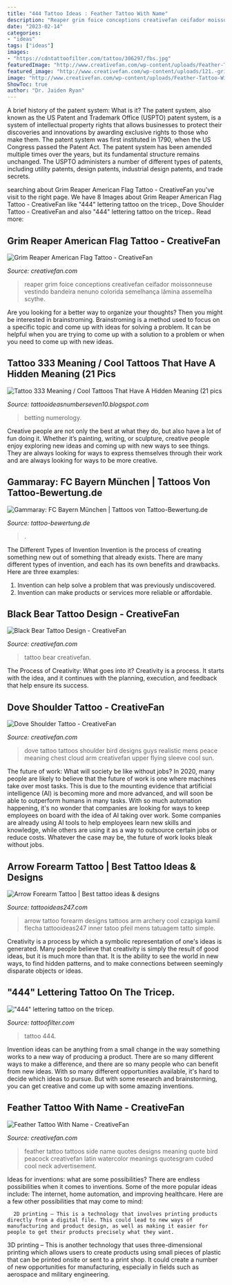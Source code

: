 ```yaml
---
title: "444 Tattoo Ideas : Feather Tattoo With Name"
description: "Reaper grim foice conceptions creativefan ceifador moissonneuse vestindo bandeira nenuno colorida semelhança lâmina assemelha scythe"
date: "2023-02-14"
categories:
- "ideas"
tags: ["ideas"]
images:
- "https://cdntattoofilter.com/tattoo/306297/fbs.jpg"
featuredImage: "http://www.creativefan.com/wp-content/uploads/Feather-Tattoo-With-Name.jpg"
featured_image: "http://www.creativefan.com/wp-content/uploads/121.-grim-reaper-american-flag-tattoo.jpg"
image: "http://www.creativefan.com/wp-content/uploads/Feather-Tattoo-With-Name.jpg"
ShowToc: true
author: "Dr. Jaiden Ryan"
---
```



A brief history of the patent system: What is it?
The patent system, also known as the US Patent and Trademark Office (USPTO) patent system, is a system of intellectual property rights that allows businesses to protect their discoveries and innovations by awarding exclusive rights to those who make them. The patent system was first instituted in 1790, when the US Congress passed the Patent Act. The patent system has been amended multiple times over the years, but its fundamental structure remains unchanged. The USPTO administers a number of different types of patents, including utility patents, design patents, industrial design patents, and trade secrets.

	

		
searching about Grim Reaper American Flag Tattoo - CreativeFan you've visit to the right page. We have 8 Images about Grim Reaper American Flag Tattoo - CreativeFan like &quot;444&quot; lettering tattoo on the tricep., Dove Shoulder Tattoo - CreativeFan and also &quot;444&quot; lettering tattoo on the tricep.. Read more:
		
    
## Grim Reaper American Flag Tattoo - CreativeFan

<img loading=lazy src="http://www.creativefan.com/wp-content/uploads/121.-grim-reaper-american-flag-tattoo.jpg" onerror="this.onerror=null;this.src='https://tse4.mm.bing.net/th?id=OIP.YEbtMbb5c0u-uXL9-qLXawHaO0&amp;pid=15.1';" alt="Grim Reaper American Flag Tattoo - CreativeFan">

_Source: creativefan.com_

>reaper grim foice conceptions creativefan ceifador moissonneuse vestindo bandeira nenuno colorida semelhança lâmina assemelha scythe. 

	

Are you looking for a better way to organize your thoughts? Then you might be interested in brainstroming. Brainstroming is a method used to focus on a specific topic and come up with ideas for solving a problem. It can be helpful when you are trying to come up with a solution to a problem or when you need to come up with new ideas.

    
## Tattoo 333 Meaning / Cool Tattoos That Have A Hidden Meaning (21 Pics

<img loading=lazy src="https://64.media.tumblr.com/1080055c5a036e3ffe80c64f57717db5/tumblr_pi5ipgkMMG1xlihedo1_500.jpg" onerror="this.onerror=null;this.src='https://tse3.mm.bing.net/th?id=OIP.302iNkfUkijAFmtKmJq5PwHaJQ&amp;pid=15.1';" alt="Tattoo 333 Meaning / Cool Tattoos That Have A Hidden Meaning (21 pics">

_Source: tattooideasnumberseven10.blogspot.com_

>betting numerology. 

	

Creative people are not only the best at what they do, but also have a lot of fun doing it. Whether it’s painting, writing, or sculpture, creative people enjoy exploring new ideas and coming up with new ways to see things. They are always looking for ways to express themselves through their work and are always looking for ways to be more creative.

    
## Gammaray: FC Bayern München | Tattoos Von Tattoo-Bewertung.de

<img loading=lazy src="https://www.tattoo-bewertung.de/files/images/tattoo-f6e-FCBayern-Taatoo01.jpg" onerror="this.onerror=null;this.src='https://tse4.mm.bing.net/th?id=OIP.KtLtojNDsfYAb4xJ6LT8RQHaIT&amp;pid=15.1';" alt="Gammaray: FC Bayern München | Tattoos von Tattoo-Bewertung.de">

_Source: tattoo-bewertung.de_

>. 

	

The Different Types of Invention
Invention is the process of creating something new out of something that already exists. There are many different types of invention, and each has its own benefits and drawbacks. Here are three examples: 
1. Invention can help solve a problem that was previously undiscovered. 
2. Invention can make products or services more reliable or affordable. 

    
## Black Bear Tattoo Design - CreativeFan

<img loading=lazy src="http://www.creativefan.com/wp-content/uploads/41.jpg" onerror="this.onerror=null;this.src='https://tse4.mm.bing.net/th?id=OIP.JnF9aktLwDfHcGir7snpawHaJ4&amp;pid=15.1';" alt="Black Bear Tattoo Design - CreativeFan">

_Source: creativefan.com_

>tattoo bear creativefan. 

	

The Process of Creativity: What goes into it?
Creativity is a process. It starts with the idea, and it continues with the planning, execution, and feedback that help ensure its success.

    
## Dove Shoulder Tattoo - CreativeFan

<img loading=lazy src="http://www.creativefan.com/wp-content/uploads/2016/10/dove-shoulder-tattoo-1.jpg" onerror="this.onerror=null;this.src='https://tse4.mm.bing.net/th?id=OIP.jWsNn6DxjvODUo-38vHCEQHaIF&amp;pid=15.1';" alt="Dove Shoulder Tattoo - CreativeFan">

_Source: creativefan.com_

>dove tattoo tattoos shoulder bird designs guys realistic mens peace meaning chest cloud arm creativefan upper flying sleeve cool sun. 

	

The future of work: What will society be like without jobs?
In 2020, many people are likely to believe that the future of work is one where machines take over most tasks. This is due to the mounting evidence that artificial intelligence (AI) is becoming more and more advanced, and will soon be able to outperform humans in many tasks. With so much automation happening, it's no wonder that companies are looking for ways to keep employees on board with the idea of AI taking over work. Some companies are already using AI tools to help employees learn new skills and knowledge, while others are using it as a way to outsource certain jobs or reduce costs. Whatever the case may be, the future of work looks bleak without jobs.

    
## Arrow Forearm Tattoo | Best Tattoo Ideas &amp; Designs

<img loading=lazy src="http://tattooideas247.com/wp-content/uploads/2015/01/Arrow-Forearm-Tattoo.jpg" onerror="this.onerror=null;this.src='https://tse1.mm.bing.net/th?id=OIP.IpLle9-x3o0v8nHkwb7uuwHaGk&amp;pid=15.1';" alt="Arrow Forearm Tattoo | Best tattoo ideas &amp; designs">

_Source: tattooideas247.com_

>arrow tattoo forearm designs tattoos arm archery cool czapiga kamil flecha tattooideas247 inner tatoo pfeil mens tatuagem tatto simple. 

	

Creativity is a process by which a symbolic representation of one's ideas is generated. Many people believe that creativity is simply the result of good ideas, but it is much more than that. It is the ability to see the world in new ways, to find hidden patterns, and to make connections between seemingly disparate objects or ideas.

    
## &quot;444&quot; Lettering Tattoo On The Tricep.

<img loading=lazy src="https://cdntattoofilter.com/tattoo/306297/fbs.jpg" onerror="this.onerror=null;this.src='https://tse1.mm.bing.net/th?id=OIP.sKYiCgyIjkRO50tpaATJvwHaD4&amp;pid=15.1';" alt="&quot;444&quot; lettering tattoo on the tricep.">

_Source: tattoofilter.com_

>tattoo 444. 

	

Invention ideas can be anything from a small change in the way something works to a new way of producing a product. There are so many different ways to make a difference, and there are so many people who can benefit from new ideas. With so many different opportunities available, it's hard to decide which ideas to pursue. But with some research and brainstorming, you can get creative and come up with some amazing inventions.

    
## Feather Tattoo With Name - CreativeFan

<img loading=lazy src="http://www.creativefan.com/wp-content/uploads/Feather-Tattoo-With-Name.jpg" onerror="this.onerror=null;this.src='https://tse2.mm.bing.net/th?id=OIP.7QZGEhXuSsbwshv22dTfjwHaJ4&amp;pid=15.1';" alt="Feather Tattoo With Name - CreativeFan">

_Source: creativefan.com_

>feather tattoo tattoos side name quotes designs meaning quote bird peacock creativefan latin watercolor meanings quotesgram cuded cool neck advertisement. 

	

Ideas for inventions: what are some possibilities?
There are endless possibilities when it comes to inventions. Some of the more popular ideas include:
The internet, home automation, and improving healthcare. Here are a few other possibilities that may come to mind: 

      2D printing – This is a technology that involves printing products directly from a digital file. This could lead to new ways of manufacturing and product design, as well as making it easier for people to get their products precisely what they want.
3D printing – This is another technology that uses three-dimensional printing which allows users to create products using small pieces of plastic that can be printed onsite or sent to a print shop. It could create a number of new opportunities for manufacturing, especially in fields such as aerospace and military engineering.

